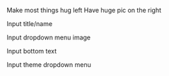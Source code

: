 Make most things hug left Have huge pic on the right 

Input title/name

Input dropdown menu image

Input bottom text

Input theme dropdown menu




